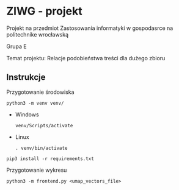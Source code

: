 # ZIWG - projekt
Projekt na przedmiot Zastosowania informatyki w gospodasrce na politechnike wrocławską

Grupa E

Temat projektu: Relacje podobieństwa treści dla dużego zbioru

## **Instrukcje**

Przygotowanie środowiska

```
python3 -m venv venv/
```

- Windows
    ```
    venv/Scripts/activate
    ```

- Linux
    ```
    . venv/bin/activate
    ```

```
pip3 install -r requirements.txt
```

Przygotowanie wykresu

```
python3 -m frontend.py <umap_vectors_file>
```